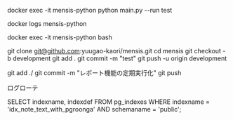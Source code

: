 docker exec -it mensis-python python main.py --run test

docker logs mensis-python

docker exec -it mensis-python bash




git clone git@github.com:yuugao-kaori/mensis.git
cd mensis
git checkout -b development
git add .
git commit -m "test"
git push -u origin development

git add ./
git commit -m "レポート機能の定期実行化"
git push


ログローテ


SELECT
    indexname,
    indexdef
FROM
    pg_indexes
WHERE
    indexname = 'idx_note_text_with_pgroonga'
    AND schemaname = 'public';





